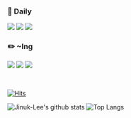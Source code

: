 
### 📅 Daily
<img src="https://img.shields.io/badge/Github-181717?style=flat-square&logo=GitHub&logoColor=white"/></a>
<img src="https://img.shields.io/badge/Notion-FFFFFF?style=flat-square&logo=notion&logoColor=black"/></a>
<img src="https://img.shields.io/badge/Webstorm-29ABE2?style=flat-square&logo=WebStorm&logoColor=white"/></a>



### ✏️ ~Ing
<img src="https://img.shields.io/badge/NestJs-E0234E?style=flat-square&logo=nestjs&logoColor=white"/></a>
<img src="https://img.shields.io/badge/Spring-6DB33F?style=flat-square&logo=spring&logoColor=white"/></a>
<img src="https://img.shields.io/badge/Java-000000?style=flat-square&logo=IntelliJ IDEA&logoColor=white"/></a>


<br>

[![Hits](https://hits.seeyoufarm.com/api/count/incr/badge.svg?url=https%3A%2F%2Fgithub.com%2FJinuk-Lee&count_bg=%23000000&title_bg=%23555555&icon=darkreader.svg&icon_color=%23E7E7E7&title=caller&edge_flat=false)](https://hits.seeyoufarm.com)

![Jinuk-Lee's github stats](https://github-readme-stats.vercel.app/api?username=Jinuk-Lee&hide=contribs) 
![Top Langs](https://github-readme-stats.vercel.app/api/top-langs/?username=Jinuk-Lee&layout=compact&theme=white)
 </div>
